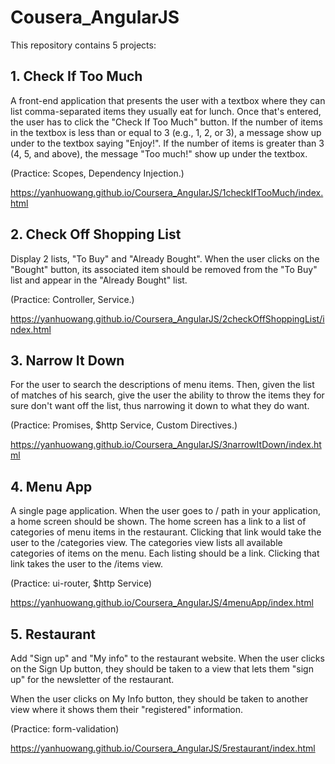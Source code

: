 # Cousera_AngularJS
This repository contains 5 projects:

## 1. Check If Too Much
A front-end application that presents the user with a textbox where they can list comma-separated items they usually eat for lunch. Once that's entered, the user has to click the "Check If Too Much" button. If the number of items in the textbox is less than or equal to 3 (e.g., 1, 2, or 3), a message  show up under to the textbox saying "Enjoy!". If the number of items is greater than 3 (4, 5, and above), the message "Too much!"  show up under the textbox.

(Practice: Scopes, Dependency Injection.)

https://yanhuowang.github.io/Coursera_AngularJS/1checkIfTooMuch/index.html

## 2. Check Off Shopping List
Display 2 lists, "To Buy" and "Already Bought".
When the user clicks on the "Bought" button, its associated item should be removed from the "To Buy" list and appear in the "Already Bought" list.

(Practice: Controller, Service.)

https://yanhuowang.github.io/Coursera_AngularJS/2checkOffShoppingList/index.html

## 3. Narrow It Down
For the user to search the descriptions of menu items. Then, given the list of matches of his search, give the user the ability to throw the items they for sure don't want off the list, thus narrowing it down to what they do want.

(Practice: Promises, $http Service, Custom Directives.)

https://yanhuowang.github.io/Coursera_AngularJS/3narrowItDown/index.html

## 4. Menu App
A single page application. When the user goes to / path in your application, a home screen should be shown. The home screen has a link to a list of categories of menu items in the restaurant. Clicking that link would take the user to the /categories view. The categories view lists all available categories of items on the menu. Each listing should be a link. Clicking that link takes the user to the /items view.

(Practice: ui-router, $http Service)

https://yanhuowang.github.io/Coursera_AngularJS/4menuApp/index.html

## 5. Restaurant
Add  "Sign up" and "My info" to the restaurant website.
When the user clicks on the Sign Up button, they should be taken to a view that lets them "sign up" for the newsletter of the restaurant.

When the user clicks on My Info button, they should be taken to another view where it shows them their "registered" information.

(Practice: form-validation)

https://yanhuowang.github.io/Coursera_AngularJS/5restaurant/index.html



